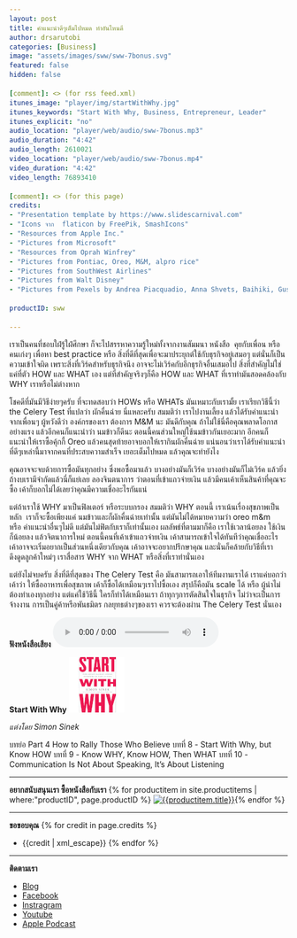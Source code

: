 ```yaml
---
layout: post
title: คำแนะนำดีๆเต็มไปหมด ทำอันไหนดี
author: drsarutobi
categories: [Business]
image: "assets/images/sww/sww-7bonus.svg"
featured: false
hidden: false

[comment]: <> (for rss feed.xml)
itunes_image: "player/img/startWithWhy.jpg"
itunes_keywords: "Start With Why, Business, Entrepreneur, Leader"
itunes_explicit: "no"
audio_location: "player/web/audio/sww-7bonus.mp3"
audio_duration: "4:42"
audio_length: 2610021
video_location: "player/web/audio/sww-7bonus.mp4"
video_duration: "4:42"
video_length: 76893410

[comment]: <> (for this page)
credits:
- "Presentation template by https://www.slidescarnival.com"
- "Icons จาก  flaticon by FreePik, SmashIcons"
- "Resources from Apple Inc."
- "Pictures from Microsoft"
- "Resources from Oprah Winfrey"
- "Pictures from Pontiac, Oreo, M&M, alpro rice"
- "Pictures from SouthWest Airlines"
- "Pictures from Walt Disney"
- "Pictures from Pexels by Andrea Piacquadio, Anna Shvets, Baihiki, Gustavo Fring, Kewin Bidwell, Mattheus Bartelli, Oleg Magni, Pixabay"

productID: sww

---
```

เราเป็นคนที่ชอบใฝ่รู้ใฝ่ศึกษา 
ก็จะไปสรรหาความรู้ใหม่ทั้งจากงานสัมมนา หนังสือ  คุยกับเพื่อน หรือคนเก่งๆ 
เพื่อหา best practice หรือ สิ่งที่ดีที่สุดเพื่อจะมาประยุกต์ใช้กับธุรกิจอยู่เสมอๆ
แต่นั่นก็เป็นความเข้าใจผิด เพราะสิ่งที่เวิร์คสำหรับธุรกิจนึง อาจจะไม่เวิร์คกับอีกธุรกิจอื่นเสมอไป
สิ่งที่สำคัญไม่ใช่แค่ที่ตัว HOW และ WHAT เอง
แต่ที่สำคัญจริงๆก็คือ HOW และ WHAT ที่เราทำมันสอดคล้องกับ WHY เราหรือไม่ต่างหาก 

โชคดีที่มันมีวิธีง่ายๆครับ ที่จะทดสอบว่า HOWs หรือ WHATs มันเหมาะกับเรามั้ย 
เราเรียกวิธีนี้ว่า the Celery Test ที่แปลว่า ผักคื่นฉ่าย นี่แหละครับ
สมมติว่า เราไปงานเลี้ยง แล้วได้รับคำแนะนำจากเพื่อนๆ ผู้หวังดีว่า 
องค์กรของเรา ต้องการ M&M นะ มันดีกับคุณ 
ถ้าไม่ใช้นี่คือคุณพลาดโอกาสอย่างแรง
แล้วอีกคนก็แนะนำว่า นมข้าวก็ดีนะ ตอนนี้คนส่วนใหญ่ใช้นมข้าวกันเยอะมาก
อีกคนก็แนะนำให้เราซื้อคุ้กกี้ Oreo
แล้วคนสุดท้ายอาจบอกให้เรากินผักคื่นฉ่าย
แน่นอนว่าเราได้รับคำแนะนำที่ดีๆเหล่านี้มาจากคนที่ประสบความสำเร็จ เยอะเต็มไปหมด 
แล้วคุณจะทำยังไง

คุณอาจจะจบด้วยการซื้อมันทุกอย่าง 
ซึ่งพอซื้อมาแล้ว บางอย่างมันก็เวิร์ค บางอย่างมันก็ไม่เวิร์ค 
แล้วยิ่งถ้างบเรามีจำกัดแล้วนี่ก็แย่เลย
ลองจินตนาการ ว่าตอนที่เข้าแถวจ่ายเงิน แล้วมีคนเค้าเห็นสินค้าที่คุณจะซื้อ
เค้าก็บอกไม่ได้เลยว่าคุณมีความเชื่ออะไรกันแน่

แต่ถ้าเราใช้ WHY มาเป็นฟิลเตอร์ หรือระบบกรอง สมมติว่า WHY ตอนนี้ เราเน้นเรื่องสุขภาพเป็นหลัก  
เราก็จะซื้อเพียงแค่ นมข้าวและก็ผักคื่นฉ่ายเท่านั้น 
แต่มันไม่ได้หมายความว่า oreo m&m หรือ คำแนะนำอื่นๆไม่ดี แต่มันไม่ฟิตกับเราก็เท่านั้นเอง
ผลลัพธ์ที่ตามมาก็คือ เราใช้เวลาน้อยลง ใช้เงินก็น้อยลง
แล้วจิตนาการใหม่ ตอนนี้คนที่เค้าเข้าแถวจ่ายเงิน เค้าสามารถเข้าใจได้ทันทีว่าคุณเชื่ออะไร
เค้าอาจจะเริ่มอยากเป็นส่วนหนึ่งเดียวกับคุณ เค้าอาจจะอยากปรึกษาคุณ
และนั่นก็คล้ายกับวิธีที่เราดึงดูดลูกค้าใหม่ๆ
เราสื่อสาร WHY จาก WHAT หรือสิ่งที่เราทำนั่นเอง

แต่ยังไม่จบครับ สิ่งที่ดีที่สุดของ The Celery Test คือ 
มันสามารถเอาให้ทีมงานเราได้ เราแค่บอกว่าเค้าว่า ให้ซื้ออาหารเพื่อสุขภาพ เค้าก็ซื้อได้เหมือนๆเราไปซื้อเอง 
สรุปก็คือมัน scale ได้ หรือ ผู้นำไม่ต้องทำเองทุกอย่าง แต่แค่ใช้วิธีนี้ ใครก็ทำได้เหมือนเรา
ถ้าทุกๆการตัดสินใจในธุรกิจ 
ไม่ว่าจะเป็นการจ้างงาน การเป็นคู่ค้าหรือพันธมิตร กลยุทธต่างๆของเรา 
ควรจะต้องผ่าน The Celery Test นั่นเอง
			 
 **ฟังหนังสือเสียง**
<audio controls>
  <source src="/{{page.audio_location}}" type="audio/mpeg">
Your browser does not support the audio element.
</audio>

**Start With Why** ![Start With Why](/assets/images/sww/book_eng.jpg)

*แต่งโดย Simon Sinek*

บทย่อ Part 4 How to Rally Those Who Believe
บทที่ 8 - Start With Why, but Know HOW
บทที่ 9 - Know WHY, Know HOW, Then WHAT
บทที่ 10 - Communication Is Not About Speaking, It’s About Listening

---
**อยากสนับสนุนเรา ซื้อหนังสือกับเรา**
{% for productitem in site.productitems | where:"productID", page.productID %}
[![{{productitem.title}}](/{{productitem.image_path}})]({{productitem.link}}){% endfor %}

---
**ขอขอบคุณ**
{% for credit in page.credits %}
- {{credit | xml_escape}}
{% endfor %}

---
**ติดตามเรา**
- [Blog]({{site.url}})
- [Facebook](https://www.facebook.com/{{site.facebook}})
- [Instragram](https://www.instagram.com/{{site.instragram}})
- [Youtube](https://www.youtube.com/channel/{{site.youtube}})
- [Apple Podcast](https://podcasts.apple.com/th/podcast/{{site.apple_podcast}})